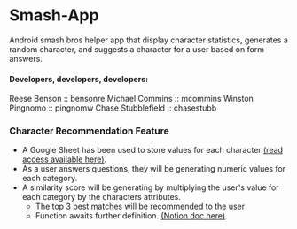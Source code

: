 # Smash-App
Android smash bros helper app that display character statistics, generates a random character, and suggests a character for a user based on form answers.

#### Developers, developers, developers:
Reese Benson :: bensonre
Michael Commins :: mcommins
Winston Pingnomo :: pingnomw
Chase Stubblefield :: chasestubb

### Character Recommendation Feature
- A Google Sheet has been used to store values for each character [(read access available here)](https://docs.google.com/spreadsheets/d/1gRyPhu5cNV1dMMUSyNLDU97iNR4m6FJXl9ylqjjHmh0/edit?usp=sharing "Google Sheets").
- As a user answers questions, they will be generating numeric values for each category. 
- A similarity score will be generating by multiplying the user's value for each category by the characters attributes.
  - The top 3 best matches will be recommended to the user
  - Function awaits further definition. [(Notion doc here)](https://www.notion.so/move/Smash-App-9fbb4f103dfd4d4f827ac45409e945e8).
